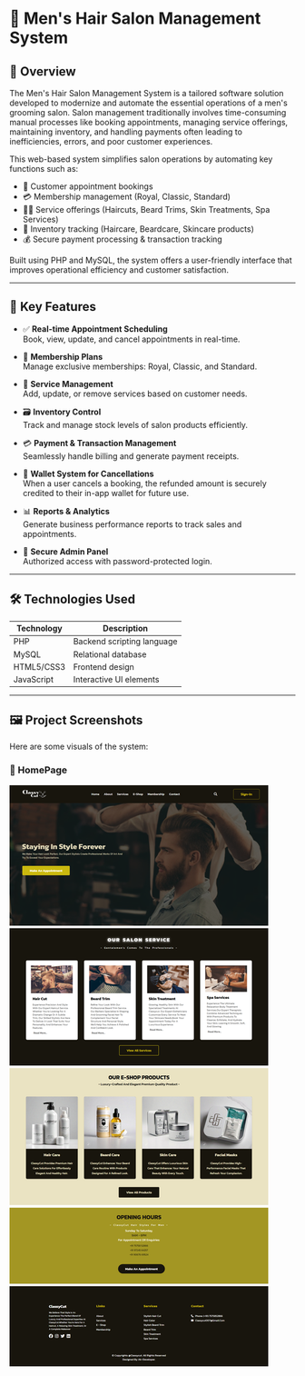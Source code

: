 # 💈 Men's Hair Salon Management System

## 📖 Overview

The Men's Hair Salon Management System is a tailored software solution developed to modernize and automate the essential operations of a men's grooming salon. Salon management traditionally involves time-consuming manual processes like booking appointments, managing service offerings, maintaining inventory, and handling payments often leading to inefficiencies, errors, and poor customer experiences.

This web-based system simplifies salon operations by automating key functions such as:

- 📅 Customer appointment bookings
- 💳 Membership management (Royal, Classic, Standard)
- 💇‍♂️ Service offerings (Haircuts, Beard Trims, Skin Treatments, Spa Services)
- 🧴 Inventory tracking (Haircare, Beardcare, Skincare products)
- 💰 Secure payment processing & transaction tracking

Built using PHP and MySQL, the system offers a user-friendly interface that improves operational efficiency and customer satisfaction.

---

## 🧩 Key Features

- ✅ **Real-time Appointment Scheduling**  
  Book, view, update, and cancel appointments in real-time.

- 👑 **Membership Plans**  
  Manage exclusive memberships: Royal, Classic, and Standard.

- 💆 **Service Management**  
  Add, update, or remove services based on customer needs.

- 🗃️ **Inventory Control**  
  Track and manage stock levels of salon products efficiently.

- 💳 **Payment & Transaction Management**  
  Seamlessly handle billing and generate payment receipts.

- 💼 **Wallet System for Cancellations**  
  When a user cancels a booking, the refunded amount is securely credited to their in-app wallet for future use.

- 📊 **Reports & Analytics**  
  Generate business performance reports to track sales and appointments.

- 🔐 **Secure Admin Panel**  
  Authorized access with password-protected login.

---

## 🛠️ Technologies Used

| Technology | Description               |
|------------|---------------------------|
| PHP        | Backend scripting language |
| MySQL      | Relational database       |
| HTML5/CSS3 | Frontend design           |
| JavaScript | Interactive UI elements   |

---

## 🖼️ Project Screenshots

Here are some visuals of the system:

### 🔹 HomePage

![HomePage](screenshots/home.png)
